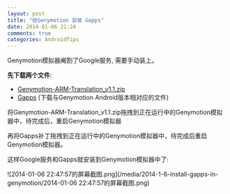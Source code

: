 ```yaml
---
layout: post
title: "给Genymotion 安装 Gapps"
date: 2014-01-06 21:24
comments: true
categories: AndroidTips
---
```

Genymotion模拟器阉割了Google服务,  需要手动装上。  
<!--more-->
 **先下载两个文件**:  
 - [Genymotion-ARM-Translation_v1.1.zip](https://dl.dropboxusercontent.com/u/14700716/XDA-Shares/Genymotion-ARM-Translation_v1.1.zip)  
 - [Gapps](http://goo.im/gapps) (下载与Genymotion Android版本相对应的文件)  
 

将Genymotion-ARM-Translation_v1.1.zip拖拽到正在运行中的Genymotion模拟器中，待完成后，重启Genymotion模拟器

再将Gapps补丁拖拽到正在运行中的Genymotion模拟器中，待完成后重启Genymotion模拟器。

这样Google服务和Gapps就安装到Genymotion模拟器中了:

![2014-01-06 22:47:57的屏幕截图.png](/media/2014-1-6-install-gapps-in-genymotion/2014-01-06 22:47:57的屏幕截图.png)

